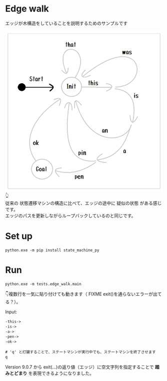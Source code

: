 # Edge walk

エッジが木構造をしていることを説明するためのサンプルです  

![20211205blog3a1.png](docs/img/20211205blog3a1.png)  
👆  
従来の 状態遷移マシンの構造に比べて、エッジの途中に 疑似の状態 がある感じです。  
エッジのパスを更新しながらループバックしているのと同じです。  

# Set up

```shell
python.exe -m pip install state_machine_py
```

# Run

```shell
python.exe -m tests.edge_walk.main
```

👇複数行を一気に貼り付けても動きます（ FIXME exit()を通らないエラーが出てる？）。  

Input:  

```
-this->
-is->
-a->
-pen->
-ok->

# 'q' と打鍵することで、ステートマシンが実行中でも、ステートマシンを終了させます
q
```

Version 9.0.7 から exit(...)の返り値（エッジ）に空文字列を指定することで **踏みとどまり** を表現できるようになりました。  
